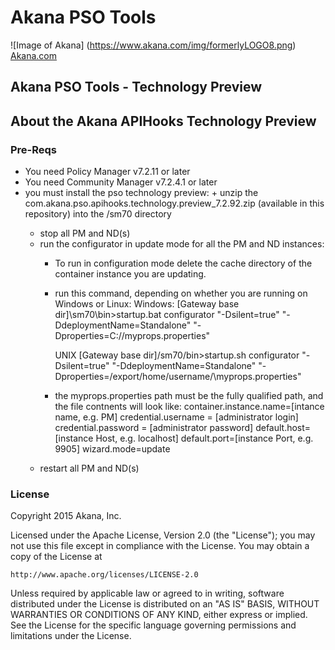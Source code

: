 # Akana PSO Tools
![Image of Akana] 
(https://www.akana.com/img/formerlyLOGO8.png) 
[Akana.com](http://akana.com)

## Akana PSO Tools - Technology Preview

## About the Akana APIHooks Technology Preview


### Pre-Reqs
- You need Policy Manager v7.2.11 or later
- You need Community Manager v7.2.4.1 or later
- you must install the pso technology preview:
      + unzip the com.akana.pso.apihooks.technology.preview_7.2.92.zip (available in this repository) into the <Policy Manager Home>/sm70 directory
    + stop all PM and ND(s)
    + run the configurator in update mode for all the PM and ND instances:
        + To run in configuration mode delete the cache directory of the container instance you are updating.
        + run this command, depending on whether you are running on Windows or Linux:
            Windows: 
            [Gateway base dir]\sm70\bin>startup.bat configurator "-Dsilent=true" "-DdeploymentName=Standalone" "-Dproperties=C:/<property file directory location>/myprops.properties" 
     
            UNIX 
            [Gateway base dir]/sm70/bin>startup.sh configurator "-Dsilent=true" "-DdeploymentName=Standalone" "-Dproperties=/export/home/username/<property file directory location>\myprops.properties"
        + the myprops.properties path must be the fully qualified path, and the file contnents will look like:
            container.instance.name=[intance name, e.g. PM]
            credential.username = [administrator login] 
            credential.password = [administrator password] 
            default.host=[instance Host, e.g. localhost] 
            default.port=[instance Port, e.g. 9905]
            wizard.mode=update
     + restart all PM and ND(s)


### License
Copyright 2015 Akana, Inc.

Licensed under the Apache License, Version 2.0 (the "License");
you may not use this file except in compliance with the License.
You may obtain a copy of the License at

    http://www.apache.org/licenses/LICENSE-2.0

Unless required by applicable law or agreed to in writing, software
distributed under the License is distributed on an "AS IS" BASIS,
WITHOUT WARRANTIES OR CONDITIONS OF ANY KIND, either express or implied.
See the License for the specific language governing permissions and
limitations under the License.

